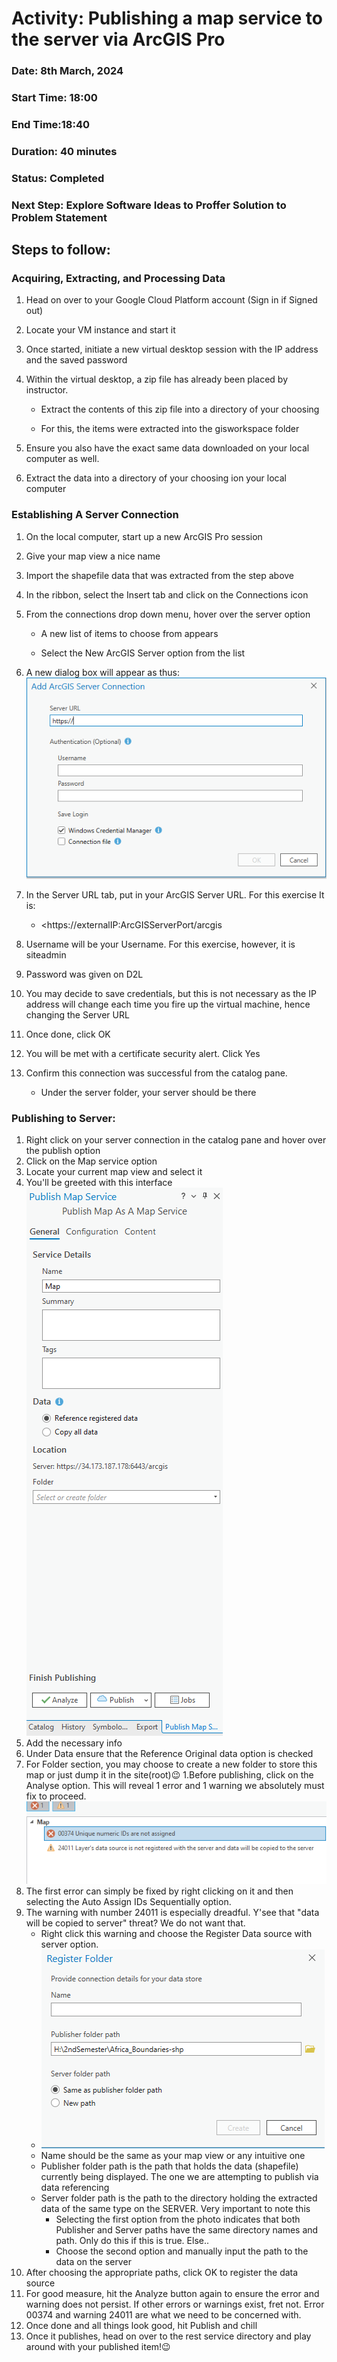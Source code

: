 # Activity: Publishing a map service to the server via ArcGIS Pro   


### Date: 8th  March, 2024 

### Start Time: 18:00 

### End Time:18:40 

### Duration: 40 minutes 

### Status: Completed 

### Next Step: Explore Software Ideas to Proffer Solution to Problem Statement 

## Steps to follow: 

### Acquiring, Extracting, and Processing Data 
1. Head on over to your Google Cloud Platform account (Sign in if Signed out) 

1. Locate your VM instance and start it 

1. Once started, initiate a new virtual desktop session with the IP address and the saved password 

1. Within the virtual desktop, a zip file has already been placed by instructor.  

    * Extract the contents of this zip file into a directory of your choosing 

    * For this, the items were extracted into the gisworkspace folder 

1. Ensure you also have the exact same data downloaded on your local computer as well. 

1. Extract the data into a directory of your choosing ion your local computer 

### Establishing A Server Connection 

1. On the local computer, start up a new ArcGIS Pro session 

1. Give your map view a nice name 

1. Import the shapefile data that was extracted from the step above 

1. In the ribbon, select the Insert tab and click on the Connections icon 

1. From the connections drop down menu, hover over the server option 

    * A new list of items to choose from appears 

    * Select the New ArcGIS Server option from the list 

1. A new dialog box will appear as thus: 
![Add ArcGIS Server Connection Window](photos/W7/NewServerConnection.png)
1. In the Server URL tab, put in your ArcGIS Server URL. For this exercise It is: 

    * <https://externalIP:ArcGISServerPort/arcgis 

1. Username will be your Username. For this exercise, however, it is siteadmin 

1. Password was given on D2L 

1. You may decide to save credentials, but this is not necessary as the IP address will change each time you fire up the virtual machine, hence changing the Server URL 

1. Once done, click OK 

1. You will be met with a certificate security alert. Click Yes  

1. Confirm this connection was successful from the catalog pane. 

      * Under the server folder, your server should be there 

### Publishing to Server: 

1. Right click on your server connection in the catalog pane and hover over the publish option 
1. Click on the Map service option  
1. Locate your current map view and select it 
1. You'll be greeted with this interface
![ArcGIS Publish Map Service Window](photos/W7/publishPanel.png)
1. Add the necessary info 
1. Under Data ensure that the Reference Original data option is checked 
1. For Folder section, you may choose to create a new folder to store this map or just dump it in the site(root)😉 
1.Before publishing, click on the Analyse option. This will reveal 1 error and 1 warning we absolutely must fix to proceed.
![Publishing Errors and Warnings](photos/W7/errors.png)
1. The first error can simply be fixed by right clicking on it and then selecting the Auto Assign IDs Sequentially option. 
1. The warning with number 24011 is especially dreadful. Y'see that "data will be copied to server" threat? We do not want that. 
    * Right click this warning and choose the Register Data source with server option. 
    * ![Folder Path Registry Window ArcGIS Pro](photos/W7/folderRegistry.png)
    * Name should be the same as your map view or any intuitive one 
    * Publisher folder path is the path that holds the data (shapefile) currently being displayed. The one we are attempting to publish via data referencing 
    * Server folder path is the path to the directory holding the extracted data of the same type on the SERVER. Very important to note this 
        * Selecting the first option from the photo indicates that both Publisher and Server paths have the same directory names and path. Only do this if this is true. Else.. 
        * Choose the second option and manually input the path to the data on the server 
1. After choosing the appropriate paths, click OK to register the data source 
1. For good measure, hit the Analyze button again to ensure the error and warning does not persist. If other errors or warnings exist, fret not. Error 00374 and warning 24011 are what we need to be concerned with. 
1. Once done and all things look good, hit Publish and chill 
1. Once it publishes, head on over to the rest service directory and play around with your published item!😉 

